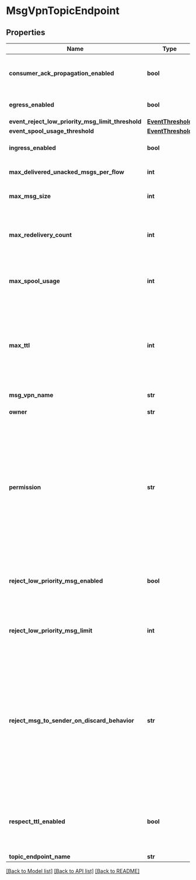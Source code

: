 # MsgVpnTopicEndpoint

## Properties
Name | Type | Description | Notes
------------ | ------------- | ------------- | -------------
**consumer_ack_propagation_enabled** | **bool** | Enable or disable the propagation of consumer acks received on the active replication Message VPN to the standby replication Message VPN. The default value is &#x60;true&#x60;. | [optional] 
**egress_enabled** | **bool** | Enable or disable the flow of messages from a Topic Endpoint. The default value is &#x60;false&#x60;. | [optional] 
**event_reject_low_priority_msg_limit_threshold** | [**EventThreshold**](EventThreshold.md) |  | [optional] 
**event_spool_usage_threshold** | [**EventThreshold**](EventThreshold.md) |  | [optional] 
**ingress_enabled** | **bool** | Enable or disable the flow of messages to a Topic Endpoint. The default value is &#x60;false&#x60;. | [optional] 
**max_delivered_unacked_msgs_per_flow** | **int** | The max messages delivered but not acknowledged per flow for this Topic Endpoint. The default value is &#x60;10000&#x60;. | [optional] 
**max_msg_size** | **int** | The max message size (in bytes) allowed in this Topic Endpoint. The default value is &#x60;10000000&#x60;. | [optional] 
**max_redelivery_count** | **int** | The maximum number of times the Topic Endpoint will attempt redelivery of a given message prior to it being discarded or moved to the #DEAD_MSG_QUEUE. A value of 0 means to retry forever. The default value is &#x60;0&#x60;. | [optional] 
**max_spool_usage** | **int** | The max spool usage (in MB) of this Topic Endpoint. Setting the value to 0 enables the last-value-queue feature and disables quota checking. The default varies by platform. | [optional] 
**max_ttl** | **int** | The maximum number of seconds that a message can stay in the Topic Endpoint when &#x60;respectTtlEnabled&#x60; is &#x60;true&#x60;. A message will expire according to the lesser of the TTL in the message (assigned by the publisher) and the &#x60;maxTtl&#x60; configured on the Topic Endpoint. &#x60;maxTtl&#x60; is a 32-bit integer value from 1 to 4294967295 representing the expiry time in seconds. A &#x60;maxTtl&#x60; of &#x60;0&#x60; disables this feature. The default value is &#x60;0&#x60;. | [optional] 
**msg_vpn_name** | **str** | The name of the Message VPN. | [optional] 
**owner** | **str** | The Client Username which owns the Topic Endpoint. The default is to have no &#x60;owner&#x60;. | [optional] 
**permission** | **str** | Permission level for users of the topic-endpoint, excluding the owner. The default value is &#x60;\&quot;no-access\&quot;&#x60;. The allowed values and their meaning are:      \&quot;no-access\&quot; - Disallows all access.     \&quot;read-only\&quot; - Read-only access to the messages in the Topic Endpoint.     \&quot;consume\&quot; - Consume (read and remove) messages in the Topic Endpoint.     \&quot;modify-topic\&quot; - Consume messages or modify the topic/selector of the Topic Endpoint.     \&quot;delete\&quot; - Consume messages, modify the topic/selector or delete the Topic Endpoint altogether.  | [optional] 
**reject_low_priority_msg_enabled** | **bool** | Enable or disable if low priority messages are subject to &#x60;rejectLowPriorityMsgLimit&#x60; checking. This may only be enabled if &#x60;rejectMsgToSenderOnDiscardBehavior&#x60; does not have a value of &#x60;\&quot;never\&quot;&#x60;. The default value is &#x60;false&#x60;. | [optional] 
**reject_low_priority_msg_limit** | **int** | The number of messages of any priority in the Topic Endpoint above which low priority messages are not admitted but higher priority messages are allowed. The default value is &#x60;0&#x60;. | [optional] 
**reject_msg_to_sender_on_discard_behavior** | **str** | The circumstances under which a nack is sent to the client on discards. Note that nacks cause the message to not be delivered to any destination and transacted-session commits to fail. This attribute may only have a value of &#x60;\&quot;never\&quot;&#x60; if &#x60;rejectLowPriorityMsgEnabled&#x60; is disabled. The default value is &#x60;\&quot;never\&quot;&#x60;. The allowed values and their meaning are:      \&quot;when-topic-endpoint-enabled\&quot; - Message discards result in nacks being returned to the sending client, except if the discard reason is that the topic-endpoint is disabled.     \&quot;never\&quot; - Message discards never result in nacks being returned to the sending client.  | [optional] 
**respect_ttl_enabled** | **bool** | Enable or disable the respecting of TTL. If enabled, then messages contained in the Topic Endpoint are checked for expiry. If expired, the message is removed from the Queue and either discarded or a copy of the message placed in the #DEAD_MSG_QUEUE. The default value is &#x60;false&#x60;. | [optional] 
**topic_endpoint_name** | **str** | The name of the Topic Endpoint. | [optional] 

[[Back to Model list]](../README.md#documentation-for-models) [[Back to API list]](../README.md#documentation-for-api-endpoints) [[Back to README]](../README.md)


